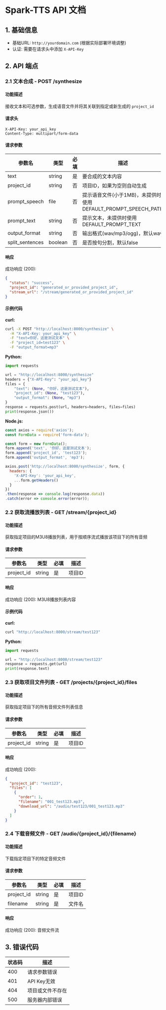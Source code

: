 # Spark-TTS API 文档

## 1. 基础信息
- 基础URL: `http://yourdomain.com` (根据实际部署环境调整)
- 认证: 需要在请求头中添加 `X-API-Key`

## 2. API 端点

### 2.1 文本合成 - POST /synthesize

#### 功能描述
接收文本和可选参数，生成语音文件并将其关联到指定或新生成的 `project_id`

#### 请求头
```
X-API-Key: your_api_key
Content-Type: multipart/form-data
```

#### 请求参数
| 参数名 | 类型 | 必填 | 描述 |
|--------|------|------|------|
| text | string | 是 | 要合成的文本内容 |
| project_id | string | 否 | 项目ID，如果为空则自动生成 |
| prompt_speech | file | 否 | 提示语音文件(小于1MB)，未提供时使用DEFAULT_PROMPT_SPEECH_PATH |
| prompt_text | string | 否 | 提示文本，未提供时使用DEFAULT_PROMPT_TEXT |
| output_format | string | 否 | 输出格式(wav/mp3/ogg)，默认wav |
| split_sentences | boolean | 否 | 是否按句分割，默认false |

#### 响应
成功响应 (200):
```json
{
  "status": "success",
  "project_id": "generated_or_provided_project_id",
  "stream_url": "/stream/generated_or_provided_project_id"
}
```

#### 示例代码
**curl:**
```bash
curl -X POST "http://localhost:8000/synthesize" \
  -H "X-API-Key: your_api_key" \
  -F "text=你好，这是测试文本" \
  -F "project_id=test123" \
  -F "output_format=mp3"
```

**Python:**
```python
import requests

url = "http://localhost:8000/synthesize"
headers = {"X-API-Key": "your_api_key"}
files = {
    "text": (None, "你好，这是测试文本"),
    "project_id": (None, "test123"),
    "output_format": (None, "mp3")
}
response = requests.post(url, headers=headers, files=files)
print(response.json())
```

**Node.js:**
```javascript
const axios = require('axios');
const FormData = require('form-data');

const form = new FormData();
form.append('text', '你好，这是测试文本');
form.append('project_id', 'test123');
form.append('output_format', 'mp3');

axios.post('http://localhost:8000/synthesize', form, {
  headers: {
    'X-API-Key': 'your_api_key',
    ...form.getHeaders()
  }
})
.then(response => console.log(response.data))
.catch(error => console.error(error));
```

### 2.2 获取流播放列表 - GET /stream/{project_id}

#### 功能描述
获取指定项目的M3U8播放列表，用于按顺序流式播放该项目下的所有音频

#### 请求参数
| 参数名 | 类型 | 必填 | 描述 |
|--------|------|------|------|
| project_id | string | 是 | 项目ID |

#### 响应
成功响应 (200): M3U8播放列表内容

#### 示例代码
**curl:**
```bash
curl "http://localhost:8000/stream/test123"
```

**Python:**
```python
import requests

url = "http://localhost:8000/stream/test123"
response = requests.get(url)
print(response.text)
```

### 2.3 获取项目文件列表 - GET /projects/{project_id}/files

#### 功能描述
获取指定项目下的所有音频文件列表信息

#### 请求参数
| 参数名 | 类型 | 必填 | 描述 |
|--------|------|------|------|
| project_id | string | 是 | 项目ID |

#### 响应
成功响应 (200):
```json
{
  "project_id": "test123",
  "files": [
    {
      "order": 1,
      "filename": "001_test123.mp3",
      "download_url": "/audio/test123/001_test123.mp3"
    }
  ]
}
```

### 2.4 下载音频文件 - GET /audio/{project_id}/{filename}

#### 功能描述
下载指定项目下的特定音频文件

#### 请求参数
| 参数名 | 类型 | 必填 | 描述 |
|--------|------|------|------|
| project_id | string | 是 | 项目ID |
| filename | string | 是 | 文件名 |

#### 响应
成功响应 (200): 音频文件流

## 3. 错误代码
| 状态码 | 描述 |
|--------|------|
| 400 | 请求参数错误 |
| 401 | API Key无效 |
| 404 | 项目或文件不存在 |
| 500 | 服务器内部错误 |